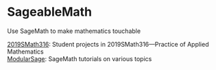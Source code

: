 # SageableMath
Use SageMath to make mathematics touchable

[2019SMath316](2019SMath316.md):  Student projects in 2019SMath316&mdash;Practice of Applied Mathematics  
[ModularSage](ModularSage.md):  SageMath tutorials on various topics